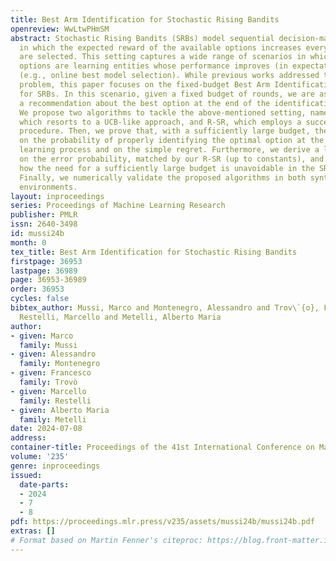```yaml
---
title: Best Arm Identification for Stochastic Rising Bandits
openreview: WwLtwPHmSM
abstract: Stochastic Rising Bandits (SRBs) model sequential decision-making problems
  in which the expected reward of the available options increases every time they
  are selected. This setting captures a wide range of scenarios in which the available
  options are learning entities whose performance improves (in expectation) over time
  (e.g., online best model selection). While previous works addressed the regret minimization
  problem, this paper focuses on the fixed-budget Best Arm Identification (BAI) problem
  for SRBs. In this scenario, given a fixed budget of rounds, we are asked to provide
  a recommendation about the best option at the end of the identification process.
  We propose two algorithms to tackle the above-mentioned setting, namely R-UCBE,
  which resorts to a UCB-like approach, and R-SR, which employs a successive reject
  procedure. Then, we prove that, with a sufficiently large budget, they provide guarantees
  on the probability of properly identifying the optimal option at the end of the
  learning process and on the simple regret. Furthermore, we derive a lower bound
  on the error probability, matched by our R-SR (up to constants), and illustrate
  how the need for a sufficiently large budget is unavoidable in the SRB setting.
  Finally, we numerically validate the proposed algorithms in both synthetic and realistic
  environments.
layout: inproceedings
series: Proceedings of Machine Learning Research
publisher: PMLR
issn: 2640-3498
id: mussi24b
month: 0
tex_title: Best Arm Identification for Stochastic Rising Bandits
firstpage: 36953
lastpage: 36989
page: 36953-36989
order: 36953
cycles: false
bibtex_author: Mussi, Marco and Montenegro, Alessandro and Trov\`{o}, Francesco and
  Restelli, Marcello and Metelli, Alberto Maria
author:
- given: Marco
  family: Mussi
- given: Alessandro
  family: Montenegro
- given: Francesco
  family: Trovò
- given: Marcello
  family: Restelli
- given: Alberto Maria
  family: Metelli
date: 2024-07-08
address:
container-title: Proceedings of the 41st International Conference on Machine Learning
volume: '235'
genre: inproceedings
issued:
  date-parts:
  - 2024
  - 7
  - 8
pdf: https://proceedings.mlr.press/v235/assets/mussi24b/mussi24b.pdf
extras: []
# Format based on Martin Fenner's citeproc: https://blog.front-matter.io/posts/citeproc-yaml-for-bibliographies/
---
```

